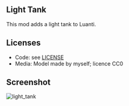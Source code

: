 ## Light Tank

This mod adds a light tank to Luanti.

## Licenses
- Code: see [LICENSE](/LICENSE)
- Media: Model made by myself; licence CC0

## Screenshot
![light_tank](/wartoys_light_tank/screenshot.jpg)
